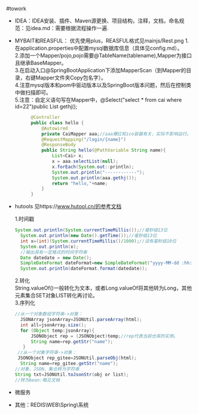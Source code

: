 #towork

+ IDEA：IDEA安装、插件、Maven源更换、项目结构，注释，文档，命名规范：见idea.md：需要根据流程操作一遍.
  
+ MYBAIT和REASFUL：
  优先使用plus，REASFUL格式见mainjs/Rest.png
  1.在application.properties中配置mysql数据库信息（具体见config.md）。    
  2.添加一个Mapper/pojo,pojo需要@TableName(tablename),Mapper为接口且继承BaseMapper。    
  3.在启动入口@SpringBootApplication下添加MapperScan（到Mapper的目录，右键Mapper文件夹Copy包名字）。   
  4.注意mysql版本和pom中驱动版本以及SpringBoot版本问题，然后在控制类中做扫描即可。    
  5.注意：自定义语句写在Mapper中，@Select("select * from cai where id=22")public List<Cai> gethj();   
  
  ````java
        @Controller
        public class hello {
            @Autowired
            private CaiMapper aaa;//aaa爆红和ico容器有关，实际不影响运行。
            @RequestMapping("/login/{name}")
            @ResponseBody
            public String hello(@PathVariable String name){
                List<Cai> x;
                x = aaa.selectList(null);
                x.forEach(System.out::println);
                System.out.println("------------");
                System.out.println(aaa.gethj());
                return "hello,"+name;
            }
        }

  ````

+ hutools
  见https://www.hutool.cn/的参考文档
  
  1.时间戳
  
  ````java
  System.out.println(System.currentTimeMillis());//毫秒级13位
	System.out.println(new Date().getTime());//毫秒级13位
	int x=(int)(System.currentTimeMillis()/1000);//没有毫秒级10位
  	System.out.println(x);
  	//输出具有一定格式的时间字符串
  	Date datedate = new Date();
	SimpleDateFormat dateFormat=new SimpleDateFormat("yyyy-MM-dd :hh:mm:ss");
	System.out.println(dateFormat.format(datedate));
  ````
  2.转化    
  String.valueOf()一般转化为文本，或者Long.valueOf将其他转为Long，其他元素集合SET对象LIST转化再讨论。     
  3.序列化

  ````java
  //从一个对象数组字符串->对象：
    JSONArray jsonArray=JSONUtil.parseArray(html);
    int all=jsonArray.size();
    for (Object temp:jsonArray){  
        JSONObject rep = (JSONObject)temp;//rep代表当前仓库的实例。
        String name=rep.getStr("name");
     }
   //从一个对象字符串->对象：
   JSONObject rep_gitee=JSONUtil.parseObj(html);
    String name=rep_gitee.getStr("name");
  //对象、JSON、集合转为字符串
  String txt=JSONUtil.toJsonStr(obj or list);
  //转为bean:略见文档
  
  ````

  
+ 微服务
  
+ 其他：REDIS\WEB\Spring\系统
